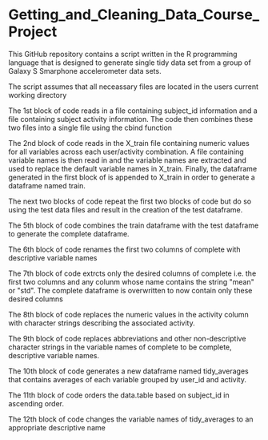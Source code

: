 Getting_and_Cleaning_Data_Course_Project
========================================
This GitHub repository contains a script written in the R programming language that is designed to generate single tidy data set from a group of Galaxy S Smarphone accelerometer data sets.

The script assumes that all neceassary files are located in the users current working directory

The 1st block of code reads in a file containing subject_id information and a file containing subject activity information.  The code then combines these two files into a single file using the cbind function

The 2nd block of code reads in the X_train file containing numeric values for all variables across each user/activity combination.  A file containing variable names is then read in and the variable names are extracted and used to replace the default variable names in X_train.  Finally, the dataframe generated in the first block of is appended to X_train in order to generate a dataframe named train.

The next two blocks of code repeat the first two blocks of code but do so using the test data files and result in the creation of the test dataframe. 

The 5th block of code combines the train dataframe with the test dataframe to generate the complete dataframe.

The 6th block of code renames the first two columns of complete with descriptive variable names

The 7th block of code extrcts only the desired columns of complete i.e. the first two columns and any colunm whose name contains the string "mean" or "std".  The complete dataframe is overwritten to now contain only these desired columns

The 8th block of code replaces the numeric values in the activity column with character strings describing the associated activity.

The 9th block of code replaces abbreviations and other non-descriptive character strings in the variable names of complete to be complete, descriptive variable names.

The 10th block of code generates a new dataframe named tidy_averages that contains averages of each variable grouped by user_id and activity.

The 11th block of code orders the data.table based on subject_id in ascending order.

The 12th block of code changes the variable names of tidy_averages to an appropriate descriptive name 




